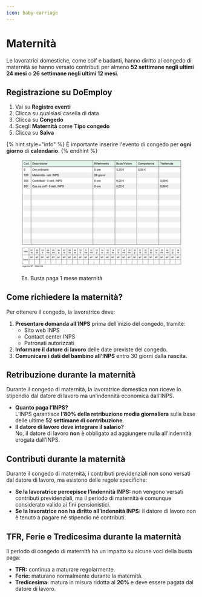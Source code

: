 ```yaml
---
icon: baby-carriage
---
```


# Maternità

Le lavoratrici domestiche, come colf e badanti, hanno diritto al congedo di maternità se hanno versato contributi per almeno **52 settimane negli ultimi 24 mesi** o **26 settimane negli ultimi 12 mesi**.

## Registrazione su DoEmploy <a href="#registrazione" id="registrazione"></a>

1. Vai su **Registro eventi**
2. Clicca su qualsiasi casella di data
3. Clicca su **Congedo**
4. Scegli **Maternità** come **Tipo congedo**
5. Clicca su **Salva**

{% hint style="info" %}
È importante inserire l'evento di congedo per **ogni giorno** di **calendario**.
{% endhint %}

<figure><img src="../../.gitbook/assets/image (2) (1) (1).png" alt=""><figcaption><p>Es. Busta paga 1 mese maternità</p></figcaption></figure>

## **Come richiedere la maternità?**

Per ottenere il congedo, la lavoratrice deve:

1. **Presentare domanda all’INPS** prima dell’inizio del congedo, tramite:
   * Sito web INPS
   * Contact center INPS
   * Patronati autorizzati
2. **Informare il datore di lavoro** delle date previste del congedo.
3. **Comunicare i dati del bambino all’INPS** entro 30 giorni dalla nascita.

## **Retribuzione durante la maternità**

Durante il congedo di maternità, la lavoratrice domestica non riceve lo stipendio dal datore di lavoro ma un’indennità economica dall’INPS.

* **Quanto paga l’INPS?**\
  L’INPS garantisce **l’80% della retribuzione media giornaliera** sulla base delle ultime **52 settimane di contribuzione**.
* **Il datore di lavoro deve integrare il salario?**\
  No, il datore di lavoro **non** è obbligato ad aggiungere nulla all'indennità erogata dall’INPS.

## **Contributi durante la maternità**

Durante il congedo di maternità, i contributi previdenziali non sono versati dal datore di lavoro, ma esistono delle regole specifiche:

* **Se la lavoratrice percepisce l’indennità INPS:** non vengono versati contributi previdenziali, ma il periodo di maternità è comunque considerato valido ai fini pensionistici.
* **Se la lavoratrice non ha diritto all’indennità INPS:** il datore di lavoro non è tenuto a pagare né stipendio né contributi.

## **TFR, Ferie e Tredicesima durante la maternità**

Il periodo di congedo di maternità ha un impatto su alcune voci della busta paga:

* **TFR:** continua a maturare regolarmente.
* **Ferie:** maturano normalmente durante la maternità.
* **Tredicesima:** matura in misura ridotta al **20%** e deve essere pagata dal datore di lavoro.
